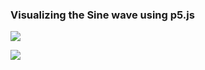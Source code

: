 ### Visualizing the Sine wave using p5.js

![](https://media.giphy.com/media/fgQDoeRmA8B4yX0cei/giphy.gif)

![](https://media.giphy.com/media/yqK3ysMBjZLeDwEVGZ/giphy.gif)
